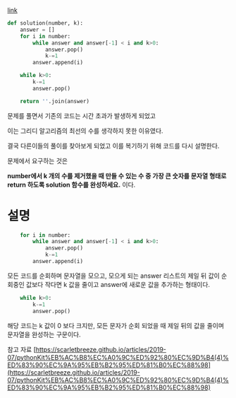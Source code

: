 [link](https://programmers.co.kr/learn/courses/30/lessons/42883#qna)

```python
def solution(number, k):
    answer = []
    for i in number:
        while answer and answer[-1] < i and k>0:
            answer.pop()
            k-=1
        answer.append(i)

    while k>0:
        k-=1
        answer.pop()

    return ''.join(answer)
```

문제를 풀면서 기존의 코드는 시간 초과가 발생하게 되었고

이는 그리디 알고리즘의 최선의 수를 생각하지 못한 이유였다.

결국 다른이들의 풀이를 찾아보게 되었고 이를 복기하기 위해 코드를 다시 설명한다.

문제에서 요구하는 것은

**number에서 k 개의 수를 제거했을 때 만들 수 있는 수 중 가장 큰 숫자를 문자열 형태로 return 하도록 solution 함수를 완성하세요.** 이다.

# 설명

```python
    for i in number:
        while answer and answer[-1] < i and k>0:
            answer.pop()
            k-=1
        answer.append(i)
```

모든 코드를 순회하며 문자열을 모으고, 모으게 되는 answer 리스트의 제일 뒤 값이 순회중인 값보다 작다면 k 값을 줄이고 answer에 새로운 값을 추가하는 형태이다.

```python
    while k>0:
        k-=1
        answer.pop()
```

해당 코드는 k 값이 0 보다 크지만, 모든 문자가 순회 되었을 때 제일 뒤의 값을 줄이며 문자열을 완성하는 구문이다.

참고 자료 [https://scarletbreeze.github.io/articles/2019-07/pythonKit%EB%AC%B8%EC%A0%9C%ED%92%80%EC%9D%B4(4)%ED%83%90%EC%9A%95%EB%B2%95%ED%81%B0%EC%88%98](https://scarletbreeze.github.io/articles/2019-07/pythonKit%EB%AC%B8%EC%A0%9C%ED%92%80%EC%9D%B4(4)%ED%83%90%EC%9A%95%EB%B2%95%ED%81%B0%EC%88%98)
